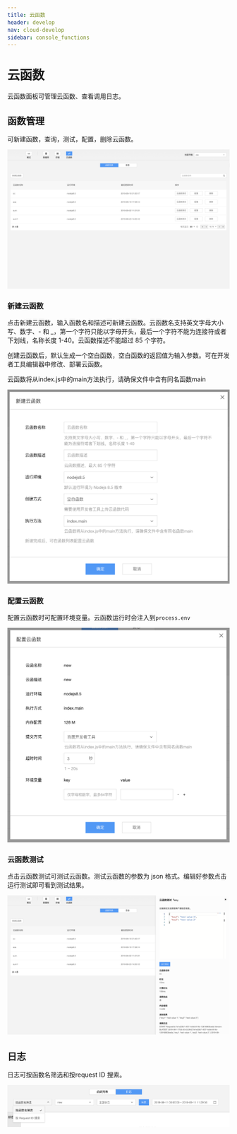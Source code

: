 ```yaml
---
title: 云函数
header: develop
nav: cloud-develop
sidebar: console_functions
---
```


# 云函数

云函数面板可管理云函数、查看调用日志。

## 函数管理

可新建函数，查询，测试，配置，删除云函数。

![图片](../../../img/cloud/cloud_console_function.png)

### 新建云函数

点击新建云函数，输入函数名和描述可新建云函数。云函数名支持英文字母大小写、数字、- 和 _，第一个字符只能以字母开头，最后一个字符不能为连接符或者下划线，名称长度 1-40。云函数描述不能超过 85 个字符。

创建云函数后，默认生成一个空白函数，空白函数的返回值为输入参数。可在开发者工具编辑器中修改、部署云函数。

云函数将从index.js中的main方法执行，请确保文件中含有同名函数main

![图片](../../../img/cloud/cloud_console_function_new.png)

### 配置云函数

配置云函数时可配置环境变量。云函数运行时会注入到`process.env`


![图片](../../../img/cloud/cloud_console_function_config.png)

### 云函数测试

点击云函数测试可测试云函数。测试云函数的参数为 json 格式。编辑好参数点击运行测试即可看到测试结果。


![图片](../../../img/cloud/cloud_console_function_test_result.png)


## 日志

日志可按函数名筛选和按request ID 搜索。

![图片](../../../img/cloud/cloud_console_function_log.png)

